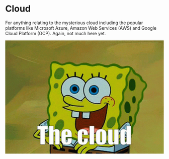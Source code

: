 # Cloud

For anything relating to the mysterious cloud including the popular platforms like Microsoft Azure, Amazon Web Services (AWS) and Google Cloud Platform (GCP). Again, not much here yet.

<img src="../assets/images/thecloud.gif" width="800">